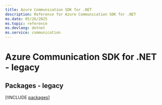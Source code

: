 ```yaml
---
title: Azure Communication SDK for .NET
description: Reference for Azure Communication SDK for .NET
ms.date: 05/26/2025
ms.topic: reference
ms.devlang: dotnet
ms.service: communication
---
```

# Azure Communication SDK for .NET - legacy
## Packages - legacy
[!INCLUDE [packages](communication-index.md)]